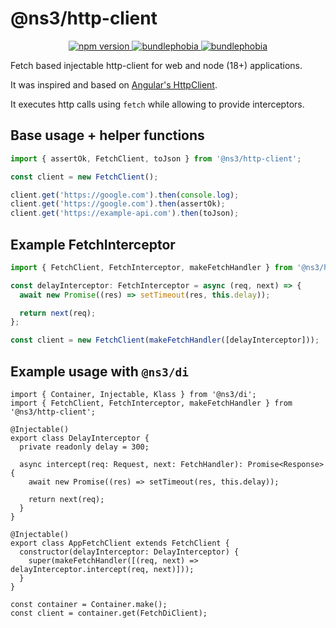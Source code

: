 # @ns3/http-client

<p align="center">
  <a href="https://www.npmjs.com/package/@ns3/http-client">
    <img src="https://img.shields.io/npm/v/@ns3/http-client.svg" alt="npm version">
  </a>
  <a href="https://bundlephobia.com/package/@ns3/http-client">
    <img src="https://img.shields.io/bundlephobia/minzip/@ns3/http-client" alt="bundlephobia">
  </a>    
  <a href="https://bundlephobia.com/package/@ns3/http-client">
    <img src="https://badgen.net/bundlephobia/tree-shaking/react-colorful" alt="bundlephobia">
  </a>
</p>

Fetch based injectable http-client for web and node (18+) applications.

It was inspired and based on [Angular's HttpClient](https://angular.io/guide/http).

It executes http calls using `fetch` while allowing to provide interceptors.

## Base usage + helper functions

```ts
import { assertOk, FetchClient, toJson } from '@ns3/http-client';

const client = new FetchClient();

client.get('https://google.com').then(console.log);
client.get('https://google.com').then(assertOk);
client.get('https://example-api.com').then(toJson);
```

## Example FetchInterceptor

```ts
import { FetchClient, FetchInterceptor, makeFetchHandler } from '@ns3/http-client';

const delayInterceptor: FetchInterceptor = async (req, next) => {
  await new Promise((res) => setTimeout(res, this.delay));

  return next(req);
};

const client = new FetchClient(makeFetchHandler([delayInterceptor]));
```

## Example usage with `@ns3/di`

```tsx
import { Container, Injectable, Klass } from '@ns3/di';
import { FetchClient, FetchInterceptor, makeFetchHandler } from '@ns3/http-client';

@Injectable()
export class DelayInterceptor {
  private readonly delay = 300;

  async intercept(req: Request, next: FetchHandler): Promise<Response> {
    await new Promise((res) => setTimeout(res, this.delay));

    return next(req);
  }
}

@Injectable()
export class AppFetchClient extends FetchClient {
  constructor(delayInterceptor: DelayInterceptor) {
    super(makeFetchHandler([(req, next) => delayInterceptor.intercept(req, next)]));
  }
}

const container = Container.make();
const client = container.get(FetchDiClient);
```
